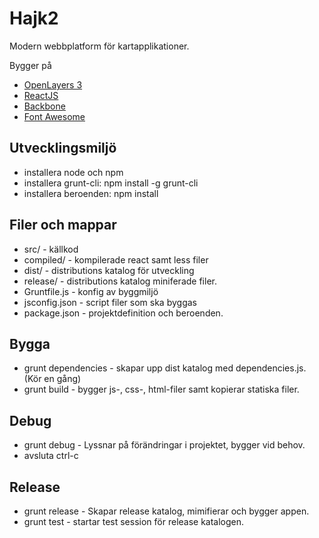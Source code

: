 # Hajk2

Modern webbplatform för kartapplikationer.

Bygger på
* [OpenLayers 3](http://openlayers.org/)
* [ReactJS](http://facebook.github.io/react/)
* [Backbone](http://backbonejs.org/)
* [Font Awesome](https://fortawesome.github.io/Font-Awesome/)

## Utvecklingsmiljö
  * installera node och npm
  * installera grunt-cli: npm install -g grunt-cli
  * installera beroenden: npm install

## Filer och mappar
  * src/ - källkod
  * compiled/ - kompilerade react samt less filer
  * dist/ - distributions katalog för utveckling
  * release/ - distributions katalog miniferade filer.
  * Gruntfile.js - konfig av byggmiljö
  * jsconfig.json - script filer som ska byggas
  * package.json - projektdefinition och beroenden.

## Bygga
  * grunt dependencies - skapar upp dist katalog med dependencies.js. (Kör en gång)
  * grunt build - bygger js-, css-, html-filer samt kopierar statiska filer.

## Debug
  * grunt debug - Lyssnar på förändringar i projektet, bygger vid behov.
  * avsluta ctrl-c


## Release
  * grunt release - Skapar release katalog, mimifierar och bygger appen.
  * grunt test - startar test session för release katalogen.